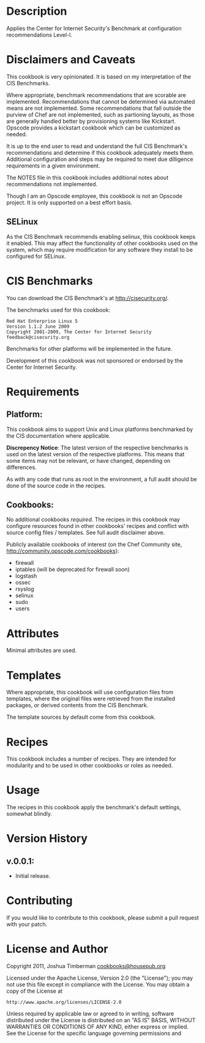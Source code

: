 Description
====

Applies the Center for Internet Security's Benchmark at configuration recommendations Level-I.

Disclaimers and Caveats
====

This cookbook is very opinionated. It is based on my interpretation of the CIS Benchmarks.

Where appropriate, benchmark recommendations that are scorable are implemented. Recommendations that cannot be determined via automated means are not implemented. Some recommendations that fall outside the purview of Chef are not implemented, such as partioning layouts, as those are generally handled better by provisioning systems like Kickstart. Opscode provides a kickstart cookbook which can be customized as needed.

It is up to the end user to read and understand the full CIS Benchmark's recommendations and determine if this cookbook adequately meets them. Additional configuration and steps may be required to meet due dilligence requirements in a given environment.

The NOTES file in this cookbook includes additional notes about recommendations not implemented.

Though I am an Opscode employee, this cookbook is not an Opscode project. It is only supported on a best effort basis.

SELinux
----

As the CIS Benchmark recommends enabling selinux, this cookbook keeps it enabled. This may affect the functionality of other cookbooks used on the system, which may require modification for any software they install to be configured for SELinux.

CIS Benchmarks
====

You can download the CIS Benchmark's at http://cisecurity.org/.

The benchmarks used for this cookbook:

    Red Hat Enterprise Linux 5
    Version 1.1.2 June 2009
    Copyright 2001-2009, The Center for Internet Security
    feedback@cisecurity.org

Benchmarks for other platforms will be implemented in the future.

Development of this cookbook was not sponsored or endorsed by the Center for Internet Security.

Requirements
====

## Platform:

This cookbook aims to support Unix and Linux platforms benchmarked by the CIS documentation where applicable.

**Discrepency Notice**: The latest version of the respective benchmarks is used on the latest version of the respective platforms. This means that some items may not be relevant, or have changed, depending on differences.

As with any code that runs as root in the environment, a full audit should be done of the source code in the recipes.

## Cookbooks:

No additional cookbooks *required*. The recipes in this cookbook may configure resources found in other cookbooks' recipes and conflict with source config files / templates. See full audit disclaimer above.

Publicly available cookbooks of interest (on the Chef Community site, http://community.opscode.com/cookbooks):

* firewall
* iptables (will be deprecated for firewall soon)
* logstash
* ossec
* rsyslog
* selinux
* sudo
* users

Attributes
====

Minimal attributes are used.

Templates
====

Where appropriate, this cookbook will use configuration files from templates, where the original files were retrieved from the installed packages, or derived contents from the CIS Benchmark.

The template sources by default come from this cookbook.

Recipes
====

This cookbook includes a number of recipes. They are intended for modularity and to be used in other cookbooks or roles as needed.

Usage
====

The recipes in this cookbook apply the benchmark's default settings, somewhat blindly.

Version History
====

## v.0.0.1:

* Initial release.

Contributing
====

If you would like to contribute to this cookbook, please submit a pull request with your patch. 

License and Author
====

Copyright 2011, Joshua Timberman <cookbooks@housepub.org>

Licensed under the Apache License, Version 2.0 (the "License");
you may not use this file except in compliance with the License.
You may obtain a copy of the License at

    http://www.apache.org/licenses/LICENSE-2.0

Unless required by applicable law or agreed to in writing, software
distributed under the License is distributed on an "AS IS" BASIS,
WITHOUT WARRANTIES OR CONDITIONS OF ANY KIND, either express or implied.
See the License for the specific language governing permissions and
